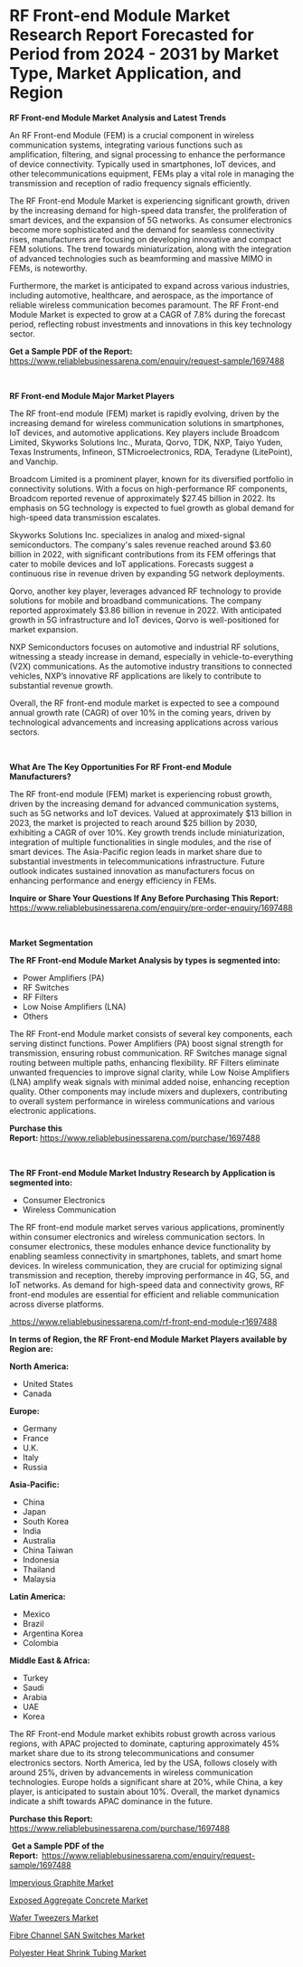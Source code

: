 <p><h1>RF Front-end Module Market Research Report Forecasted for Period from 2024 -  2031 by Market Type, Market Application, and Region</h1></p><p><strong>RF Front-end Module Market Analysis and Latest Trends</strong></p>
<p><p>An RF Front-end Module (FEM) is a crucial component in wireless communication systems, integrating various functions such as amplification, filtering, and signal processing to enhance the performance of device connectivity. Typically used in smartphones, IoT devices, and other telecommunications equipment, FEMs play a vital role in managing the transmission and reception of radio frequency signals efficiently.</p><p>The RF Front-end Module Market is experiencing significant growth, driven by the increasing demand for high-speed data transfer, the proliferation of smart devices, and the expansion of 5G networks. As consumer electronics become more sophisticated and the demand for seamless connectivity rises, manufacturers are focusing on developing innovative and compact FEM solutions. The trend towards miniaturization, along with the integration of advanced technologies such as beamforming and massive MIMO in FEMs, is noteworthy.</p><p>Furthermore, the market is anticipated to expand across various industries, including automotive, healthcare, and aerospace, as the importance of reliable wireless communication becomes paramount. The RF Front-end Module Market is expected to grow at a CAGR of 7.8% during the forecast period, reflecting robust investments and innovations in this key technology sector.</p></p>
<p><strong>Get a Sample PDF of the Report:&nbsp;</strong> <a href="https://www.reliablebusinessarena.com/enquiry/request-sample/1697488?utm_campaign=1871&utm_medium=2&utm_source=Github&utm_content=ia&utm_term=12122024&utm_id=rf-front-end-module">https://www.reliablebusinessarena.com/enquiry/request-sample/1697488</a></p>
<p>&nbsp;</p>
<p><strong>RF Front-end Module Major Market Players</strong></p>
<p><p>The RF front-end module (FEM) market is rapidly evolving, driven by the increasing demand for wireless communication solutions in smartphones, IoT devices, and automotive applications. Key players include Broadcom Limited, Skyworks Solutions Inc., Murata, Qorvo, TDK, NXP, Taiyo Yuden, Texas Instruments, Infineon, STMicroelectronics, RDA, Teradyne (LitePoint), and Vanchip.</p><p>Broadcom Limited is a prominent player, known for its diversified portfolio in connectivity solutions. With a focus on high-performance RF components, Broadcom reported revenue of approximately $27.45 billion in 2022. Its emphasis on 5G technology is expected to fuel growth as global demand for high-speed data transmission escalates.</p><p>Skyworks Solutions Inc. specializes in analog and mixed-signal semiconductors. The company's sales revenue reached around $3.60 billion in 2022, with significant contributions from its FEM offerings that cater to mobile devices and IoT applications. Forecasts suggest a continuous rise in revenue driven by expanding 5G network deployments.</p><p>Qorvo, another key player, leverages advanced RF technology to provide solutions for mobile and broadband communications. The company reported approximately $3.86 billion in revenue in 2022. With anticipated growth in 5G infrastructure and IoT devices, Qorvo is well-positioned for market expansion.</p><p>NXP Semiconductors focuses on automotive and industrial RF solutions, witnessing a steady increase in demand, especially in vehicle-to-everything (V2X) communications. As the automotive industry transitions to connected vehicles, NXP’s innovative RF applications are likely to contribute to substantial revenue growth.</p><p>Overall, the RF front-end module market is expected to see a compound annual growth rate (CAGR) of over 10% in the coming years, driven by technological advancements and increasing applications across various sectors.</p></p>
<p>&nbsp;</p>
<p><strong>What Are The Key Opportunities For RF Front-end Module Manufacturers?</strong></p>
<p><p>The RF front-end module (FEM) market is experiencing robust growth, driven by the increasing demand for advanced communication systems, such as 5G networks and IoT devices. Valued at approximately $13 billion in 2023, the market is projected to reach around $25 billion by 2030, exhibiting a CAGR of over 10%. Key growth trends include miniaturization, integration of multiple functionalities in single modules, and the rise of smart devices. The Asia-Pacific region leads in market share due to substantial investments in telecommunications infrastructure. Future outlook indicates sustained innovation as manufacturers focus on enhancing performance and energy efficiency in FEMs.</p></p>
<p><strong>Inquire or Share Your Questions If Any Before Purchasing This Report:</strong> <a href="https://www.reliablebusinessarena.com/enquiry/pre-order-enquiry/1697488?utm_campaign=1871&utm_medium=2&utm_source=Github&utm_content=ia&utm_term=12122024&utm_id=rf-front-end-module">https://www.reliablebusinessarena.com/enquiry/pre-order-enquiry/1697488</a></p>
<p>&nbsp;</p>
<p><strong>Market Segmentation</strong></p>
<p><strong>The RF Front-end Module Market Analysis by types is segmented into:</strong></p>
<p><ul><li>Power Amplifiers (PA)</li><li>RF Switches</li><li>RF Filters</li><li>Low Noise Amplifiers (LNA)</li><li>Others</li></ul></p>
<p><p>The RF Front-end Module market consists of several key components, each serving distinct functions. Power Amplifiers (PA) boost signal strength for transmission, ensuring robust communication. RF Switches manage signal routing between multiple paths, enhancing flexibility. RF Filters eliminate unwanted frequencies to improve signal clarity, while Low Noise Amplifiers (LNA) amplify weak signals with minimal added noise, enhancing reception quality. Other components may include mixers and duplexers, contributing to overall system performance in wireless communications and various electronic applications.</p></p>
<p><strong>Purchase this Report:&nbsp;</strong><a href="https://www.reliablebusinessarena.com/purchase/1697488?utm_campaign=1871&utm_medium=2&utm_source=Github&utm_content=ia&utm_term=12122024&utm_id=rf-front-end-module">https://www.reliablebusinessarena.com/purchase/1697488</a></p>
<p>&nbsp;</p>
<p><strong>The RF Front-end Module Market Industry Research by Application is segmented into:</strong></p>
<p><ul><li>Consumer Electronics</li><li>Wireless Communication</li></ul></p>
<p><p>The RF front-end module market serves various applications, prominently within consumer electronics and wireless communication sectors. In consumer electronics, these modules enhance device functionality by enabling seamless connectivity in smartphones, tablets, and smart home devices. In wireless communication, they are crucial for optimizing signal transmission and reception, thereby improving performance in 4G, 5G, and IoT networks. As demand for high-speed data and connectivity grows, RF front-end modules are essential for efficient and reliable communication across diverse platforms.</p></p>
<p><a href="https://www.reliablebusinessarena.com/rf-front-end-module-r1697488?utm_campaign=1871&utm_medium=2&utm_source=Github&utm_content=ia&utm_term=12122024&utm_id=rf-front-end-module">&nbsp;https://www.reliablebusinessarena.com/rf-front-end-module-r1697488</a></p>
<p><strong>In terms of Region, the RF Front-end Module Market Players available by Region are:</strong></p>
<p>
    <p> <strong> North America: </strong>
        <ul>
            <li>United States</li>
            <li>Canada</li>
        </ul>
        </p> 
    <p> <strong> Europe: </strong>
        <ul>
            <li>Germany</li>
            <li>France</li>
            <li>U.K.</li>
            <li>Italy</li>
            <li>Russia</li>
        </ul>
        </p> 
    <p> <strong> Asia-Pacific: </strong>
        <ul>
            <li>China</li>
            <li>Japan</li>
            <li>South Korea</li>
            <li>India</li>
            <li>Australia</li>
            <li>China Taiwan</li>
            <li>Indonesia</li>
            <li>Thailand</li>
            <li>Malaysia</li>
        </ul>
        </p> 
    <p> <strong> Latin America: </strong>
        <ul>
            <li>Mexico</li>
            <li>Brazil</li>
            <li>Argentina Korea</li>
            <li>Colombia</li>
        </ul>
        </p> 
    <p> <strong> Middle East & Africa: </strong>
        <ul>
            <li>Turkey</li>
            <li>Saudi</li>
            <li>Arabia</li>
            <li>UAE</li>
            <li>Korea</li>
        </ul>
    </p>
    </p>
<p><p>The RF Front-end Module market exhibits robust growth across various regions, with APAC projected to dominate, capturing approximately 45% market share due to its strong telecommunications and consumer electronics sectors. North America, led by the USA, follows closely with around 25%, driven by advancements in wireless communication technologies. Europe holds a significant share at 20%, while China, a key player, is anticipated to sustain about 10%. Overall, the market dynamics indicate a shift towards APAC dominance in the future.</p></p>
<p><strong>Purchase this Report: </strong><a href="https://www.reliablebusinessarena.com/purchase/1697488?utm_campaign=1871&utm_medium=2&utm_source=Github&utm_content=ia&utm_term=12122024&utm_id=rf-front-end-module">https://www.reliablebusinessarena.com/purchase/1697488</a></p>
<p>&nbsp;<strong>Get a Sample PDF of the Report:&nbsp;&nbsp;</strong><a href="https://www.reliablebusinessarena.com/enquiry/request-sample/1697488?utm_campaign=1871&utm_medium=2&utm_source=Github&utm_content=ia&utm_term=12122024&utm_id=rf-front-end-module">https://www.reliablebusinessarena.com/enquiry/request-sample/1697488</a></p>
<p><strong></strong></p>
<p><p><a href="https://www.linkedin.com/pulse/p-factrackr-ho6he?utm_campaign=1871&utm_medium=2&utm_source=Github&utm_content=ia&utm_term=12122024&utm_id=rf-front-end-module">Impervious Graphite Market</a></p><p><a href="https://www.linkedin.com/pulse/c-hannibex-sqmmf?utm_campaign=1871&utm_medium=2&utm_source=Github&utm_content=ia&utm_term=12122024&utm_id=rf-front-end-module">Exposed Aggregate Concrete Market</a></p><p><a href="https://www.linkedin.com/pulse/c-hannibex-sqmmf?utm_campaign=1871&utm_medium=2&utm_source=Github&utm_content=ia&utm_term=12122024&utm_id=rf-front-end-module">Wafer Tweezers Market</a></p><p><a href="https://github.com/marloy8/Market-Research-Report-List-6/blob/main/fibre-channel-san-switches-market.md?utm_campaign=1871&utm_medium=2&utm_source=Github&utm_content=ia&utm_term=12122024&utm_id=rf-front-end-module">Fibre Channel SAN Switches Market</a></p><p><a href="https://www.linkedin.com/pulse/p-factrackr-ho6he?utm_campaign=1871&utm_medium=2&utm_source=Github&utm_content=ia&utm_term=12122024&utm_id=rf-front-end-module">Polyester Heat Shrink Tubing Market</a></p></p>